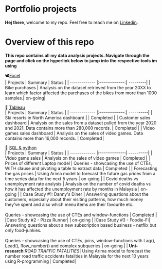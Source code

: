 # Portfolio projects

**Hej there**, welcome to my repo. Feel free to reach me on [Linkedin](https://linkedin.com/in/muhammadamin6151).

# Overview of this repo
**This repo contains all my data analysis projects. Navigate through the page and click on the hyperlink below to jump into the respective tools im using**

:dove:[Excel](https://github.com/aminbasiran/excel-projects)<br/>
  | Projects      | Summary         | Status |
| ------------- |:-------------:| ---------|
| Bike purchases     | Analysis on the dataset retrieved from the year 20XX to learn which factor affected the purchases of the bikes from more than 1000 samples.| on-going|
<br/>

:turkey: [Tableau](https://github.com/aminbasiran/tableau-projects)<br/>
| Projects      | Summary         | Status |
| ------------- |:-------------:| ----------|
| Ski resorts in North America dashboard     |    | Completed |
| Customer sales dashboard  | Analysis on the sales from a dataset pulled from the year 2020 and 2021. Data contains more than 280,000 records.   | Completed |
| Video games sales dashboard   | Analysis on the sales of video games. Data contains more than 16,000 records.   | Completed |

:elephant: [SQL & python](https://github.com/aminbasiran/SQL-projects)<br/>
| Projects      | Summary         | Status |
| ------------- |:-------------:| ----------|
| Video game sales    | Analysis on the sales of video games  | Completed |
| Prices of different Laptop model | Queries - showcasing the use of CTEs, WITH clause and pivoting a table to extract data | Completed |
| Forecasting the gas prices   | Using Arima model to forecast the future gas prices from a time series data for the next 5 years | on-going |
| Covid deaths vs unemployment rate analysis    | Analysis on the number of covid deaths vs how it has affected the unemployment rate by months in Malaysia  | on-going |
| Case Study #1: Danny's Diner | Answering questions about the customers, especially about their visiting patterns, how much money they’ve spent and also which menu items are their favourite etc. <br><br> Queries - showcasing the use of CTEs and window-functions | Completed |
|Case Study #2 - Pizza Runner|  | on-going |
|Case Study #3 - Foodie-Fi| Answering questions about a new subscription based business - netflix but only food-junkies. <br/><br/> Queries - showcasing the use of CTEs, joins, window-functions with Lag(), Lead(), Row_number() and complex subqueries | on-going |
| **Uni-research**:_ROAD TRAFFIC FATALITIES_| Using Arima model to forecast the number road traffic accidents fatalities in Malaysia for the next 10 years using R-programming | Completed|

